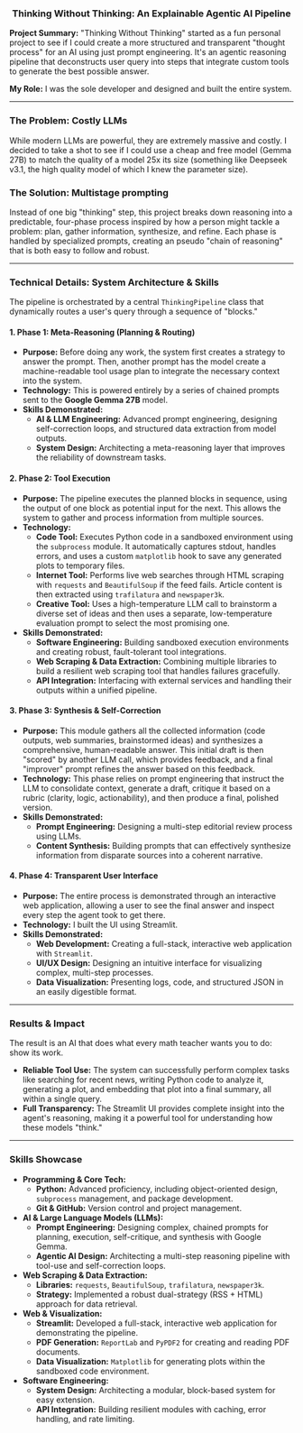 <center>

### **Thinking Without Thinking: An Explainable Agentic AI Pipeline**

</center>

**Project Summary:** "Thinking Without Thinking" started as a fun personal project to see if I could create a more structured and transparent "thought process" for an AI using just prompt engineering. It's an agentic reasoning pipeline that deconstructs user query into steps that integrate custom tools to generate the best possible answer.

**My Role:** I was the sole developer and designed and built the entire system.

---

### The Problem: Costly LLMs

While modern LLMs are powerful, they are extremely massive and costly. I decided to take a shot to see if I could use a cheap and free model (Gemma 27B) to match the quality of a model 25x its size (something like Deepseek v3.1, the high quality model of which I knew the parameter size).

### The Solution: Multistage prompting


Instead of one big "thinking" step, this project breaks down reasoning into a predictable, four-phase process inspired by how a person might tackle a problem: plan, gather information, synthesize, and refine. Each phase is handled by specialized prompts, creating an pseudo "chain of reasoning" that is both easy to follow and robust. 

---

### Technical Details: System Architecture & Skills

The pipeline is orchestrated by a central `ThinkingPipeline` class that dynamically routes a user's query through a sequence of "blocks."

#### 1. Phase 1: Meta-Reasoning (Planning & Routing)
-   **Purpose:** Before doing any work, the system first creates a strategy to answer the prompt. Then, another prompt has the model create a machine-readable tool usage plan to integrate the necessary context into the system.
-   **Technology:** This is powered entirely by a series of chained prompts sent to the **Google Gemma 27B** model.
-   **Skills Demonstrated:**
    -   **AI & LLM Engineering:** Advanced prompt engineering, designing self-correction loops, and structured data extraction from model outputs.
    -   **System Design:** Architecting a meta-reasoning layer that improves the reliability of downstream tasks.

#### 2. Phase 2: Tool Execution
-   **Purpose:** The pipeline executes the planned blocks in sequence, using the output of one block as potential input for the next. This allows the system to gather and process information from multiple sources.
-   **Technology:**
    -   **Code Tool:** Executes Python code in a sandboxed environment using the `subprocess` module. It automatically captures stdout, handles errors, and uses a custom `matplotlib` hook to save any generated plots to temporary files.
    -   **Internet Tool:** Performs live web searches through HTML scraping with `requests` and `BeautifulSoup` if the feed fails. Article content is then extracted using `trafilatura` and `newspaper3k`.
    -   **Creative Tool:** Uses a high-temperature LLM call to brainstorm a diverse set of ideas and then uses a separate, low-temperature evaluation prompt to select the most promising one.
-   **Skills Demonstrated:**
    -   **Software Engineering:** Building sandboxed execution environments and creating robust, fault-tolerant tool integrations.
    -   **Web Scraping & Data Extraction:** Combining multiple libraries to build a resilient web scraping tool that handles failures gracefully.
    -   **API Integration:** Interfacing with external services and handling their outputs within a unified pipeline.

#### 3. Phase 3: Synthesis & Self-Correction
-   **Purpose:** This module gathers all the collected information (code outputs, web summaries, brainstormed ideas) and synthesizes a comprehensive, human-readable answer. This initial draft is then "scored" by another LLM call, which provides feedback, and a final "improver" prompt refines the answer based on this feedback.
-   **Technology:** This phase relies on prompt engineering that instruct the LLM to consolidate context, generate a draft, critique it based on a rubric (clarity, logic, actionability), and then produce a final, polished version.
-   **Skills Demonstrated:**
    -   **Prompt Engineering:** Designing a multi-step editorial review process using LLMs.
    -   **Content Synthesis:** Building prompts that can effectively synthesize information from disparate sources into a coherent narrative.

#### 4. Phase 4: Transparent User Interface
-   **Purpose:** The entire process is demonstrated through an interactive web application, allowing a user to see the final answer and inspect every step the agent took to get there.
-   **Technology:** I built the UI using Streamlit.
-   **Skills Demonstrated:**
    -   **Web Development:** Creating a full-stack, interactive web application with `Streamlit`.
    -   **UI/UX Design:** Designing an intuitive interface for visualizing complex, multi-step processes.
    -   **Data Visualization:** Presenting logs, code, and structured JSON in an easily digestible format.

---

### Results & Impact

The result is an AI that does what every math teacher wants you to do: show its work. 

-   **Reliable Tool Use:** The system can successfully perform complex tasks like searching for recent news, writing Python code to analyze it, generating a plot, and embedding that plot into a final summary, all within a single query.
-   **Full Transparency:** The Streamlit UI provides complete insight into the agent's reasoning, making it a powerful tool for understanding how these models "think."

---

### Skills Showcase

-   **Programming & Core Tech:**
    -   **Python:** Advanced proficiency, including object-oriented design, `subprocess` management, and package development.
    -   **Git & GitHub:** Version control and project management.
-   **AI & Large Language Models (LLMs):**
    -   **Prompt Engineering:** Designing complex, chained prompts for planning, execution, self-critique, and synthesis with Google Gemma.
    -   **Agentic AI Design:** Architecting a multi-step reasoning pipeline with tool-use and self-correction loops.
-   **Web Scraping & Data Extraction:**
    -   **Libraries:** `requests`, `BeautifulSoup`, `trafilatura`, `newspaper3k`.
    -   **Strategy:** Implemented a robust dual-strategy (RSS + HTML) approach for data retrieval.
-   **Web & Visualization:**
    -   **Streamlit:** Developed a full-stack, interactive web application for demonstrating the pipeline.
    -   **PDF Generation:** `ReportLab` and `PyPDF2` for creating and reading PDF documents.
    -   **Data Visualization:** `Matplotlib` for generating plots within the sandboxed code environment.
-   **Software Engineering:**
    -   **System Design:** Architecting a modular, block-based system for easy extension.
    -   **API Integration:** Building resilient modules with caching, error handling, and rate limiting.